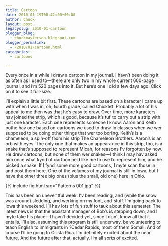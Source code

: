 ```yaml
---
title: Cartoon
date: 2010-01-19T00:42:00+00:00
author: Chuck
layout: post
legacyslug: 2010-01-cartoon
blogger_blog:
  - chuckmasterson.blogspot.com
blogger_permalink:
  - /2010/01/cartoon.html
categories:
  - cartoons

---
```

Every once in a while I draw a cartoon in my journal. I havn’t been doing it as
often as I used to—there are only two in my whole current 600-page journal, and
I’m 520 pages into it. But here’s one I did a few days ago. Click on it to see
it full-size. 

I’ll explain a little bit first. These cartoons are based on a karacter I came
up with when I was in, oh, fourth grade, called Chicklet. Probably a lot of his
appeal to me then was that he’s easy to draw. Over time, more karacters hav
joined the strip, which is good, because it’s tuf to carry out a strip with
just one karacter. Each one represents someone I know. Aaron and Keith bothe
hav one based on cartoons we used to draw in classes when we wer supposed to be
doing other things that wer too boring. Keith’s is a chameleon, a spin-off from
his strip The Chameleon Brothers. Aaron’s is an orb with eyes. The only one
that makes an appearance in this strip, tho, is a snake that’s supposed to
represent Micah, for reasons I’v forgotten by now. He drew cartoons, but none
of them wer snakes—I think I may hav asked him once what kynd of cartoon he’d
like me to use to represent him, and he picked a snake. If I fynd some more
good cartoons, I myte scan those in and post them here. One of the volumes of
my journal is still in Iowa, but I have the other three big ones (plus the
small, old one) here in Ohio.

{% include fig.html src="Patterns 001.jpg" %} 

    
This has been an uneventful week. I’v been reading, and (while the snow was
around) sledding, and werking on my font, and stuff. I’m going back to Iowa
this weekend. I’ll hav lots of fun stuff to tauk about this semester. The
latest news is that the assistant manager of Bob’s is stepping down, and I myte
take his place—I havn’t decided yet, since I don’t know all that it entails.
I’ll also, assuming this program is still underway, be volunteering to teach
English to immigrants in ?Cedar Rapids, most of them Somali. And of course I’ll
be going to Costa Rica. I’m definitely excited about the near future. And the
future after that, actually. I’m all sorts of excited.

